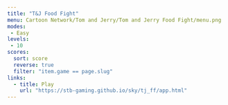 ```yaml
---
title: "T&J Food Fight"
menu: Cartoon Network/Tom and Jerry/Tom and Jerry Food Fight/menu.png
modes:
 - Easy
levels:
 - 10
scores:
  sort: score
  reverse: true
  filter: "item.game == page.slug"
links:
  - title: Play
    url: "https://stb-gaming.github.io/sky/tj_ff/app.html"
---
```

